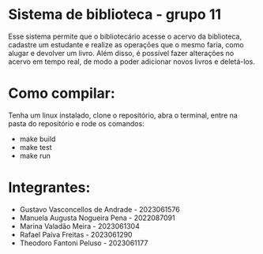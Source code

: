 # Sistema de biblioteca - grupo 11

Esse sistema permite que o bibliotecário acesse o acervo da biblioteca, cadastre um estudante e realize as operações que o mesmo faria, como alugar e devolver um livro. Além disso, é possível fazer alterações no acervo em tempo real, de modo a poder adicionar novos livros e deletá-los.

# Como compilar: 
Tenha um linux instalado, clone o repositório, abra o terminal, entre na pasta do repositório e rode os comandos: 
- make build
- make test
- make run

# Integrantes:
- Gustavo Vasconcellos de Andrade - 2023061576
- Manuela Augusta Nogueira Pena - 2022087091
- Marina Valadão Meira - 2023061304
- Rafael Paiva Freitas - 2023061290
- Theodoro Fantoni Peluso - 2023061177
